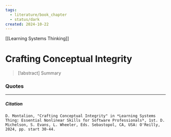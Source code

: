 ```yaml
---
tags:
  - literature/book_chapter
  - status/dark
created: 2024-10-22
---
```

[[Learning Systems Thinking]]
# Crafting Conceptual Integrity

> [!abstract] Summary
### Quotes

---
##### Citation

```
D. Montalion, "Crafting Conceptual Integrity" in *Learning Systems Thing: Essential Nonlinear Skills for Software Professionals*, 1st. D. Michelson, S. Evans, L. Wheeler, Eds. Sebastopol, CA, USA: O'Reilly, 2024, pp. start 30-44.
```

